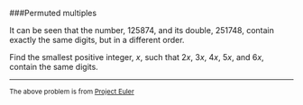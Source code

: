 ###Permuted multiples

It can be seen that the number, 125874, and its double, 251748, contain exactly the same digits, but in a different order.

Find the smallest positive integer, *x*, such that 2*x*, 3*x*, 4*x*, 5*x*, and 6*x*, contain the same digits.

---

<sup>The above problem is from [Project Euler](https://projecteuler.net/problem=52)</sup>

